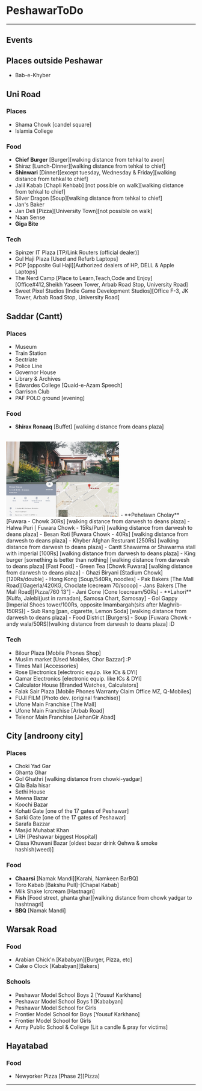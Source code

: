 # PeshawarToDo
-----------------------------------------------------------------------------------------------------------
## Events


## Places outside Peshawar
- Bab-e-Khyber


## Uni Road
### Places
- Shama Chowk [candel square] 
- Islamia College 

### Food
- **Chief Burger** [Burger][walking distance from tehkal to avon]
- Shiraz [Lunch-Dinner][walking distance from tehkal to chief]
- **Shinwari** [Dinner][except tuesday, Wednesday & Friday][walking distance from tehkal to chief]
- Jalil Kabab [Chapli Kehbab] [not possible on walk][walking distance from tehkal to chief]
- Silver Dragon [Soup][walking distance from tehkal to chief]
- Jan's Baker
- Jan Deli [Pizza][University Town][not possible on walk]
- Naan Sense
- **Giga Bite**

### Tech
- Spinzer IT Plaza [TP/Link Routers (official dealer)]
- Gul Haji Plaza [Used and Refurb Laptops]
- POP [opposite Gul Haji][Authorized dealers of HP, DELL & Apple Laptops]
- The Nerd Camp [Place to Learn,Teach,Code and Enjoy][Office#412,Sheikh Yaseen Tower, Arbab Road Stop, University Road]
- Sweet Pixel Studios [Indie Game Development Studios][Office F-3, JK Tower, Arbab Road Stop, University Road]

## Saddar (Cantt)
### Places
- Museum
- Train Station
- Sectriate
- Police Line
- Governor House
- Library & Archives
- Edwardes College [Quaid-e-Azam Speech]
- Garrison Club 
- PAF POLO ground [evening]

### Food
- **Shirax Ronaaq** [Buffet] [walking distance from deans plaza]
<br>
<img src="https://github.com/Sprinkle7/PeshawarToDo/blob/master/1.jpg" data-canonical-src="https://github.com/Sprinkle7/PeshawarToDo/blob/master/1.jpg" width="300" height="200" />
- **Pehelawn Cholay** [Fuwara - Chowk 30Rs] [walking distance from darwesh to deans plaza]
- Halwa Puri [ Fuwara Chowk - 15Rs/Puri] [walking distance from darwesh to deans plaza]
- Besan Roti [Fuwara Chowk - 40Rs] [walking distance from darwesh to deans plaza]
- Khyber Afghan Resturant [250Rs] [walking distance from darwesh to deans plaza]
- Cantt Shawarma or Shawarma stall with imperial [100Rs] [walking distance from darwesh to deans plaza]
- King burger [something is better than nothing] [walking distance from darwesh to deans plaza] [Fast Food]
- Green Tea [Chowk Fuwara] [walking distance from darwesh to deans plaza]
- Ghazi Biryani [Stadium Chowk][120Rs/double]
- Hong Kong [Soup/540Rs, noodles]
- Pak Bakers [The Mall Road][Gagerla/420KG, Choclate Icecream 70/scoop]
- Jans Bakers [The Mall Road][Pizza/760 13"]
- Jani Cone [Cone Icecream/50Rs]
- **Lahori** [Kulfa, Jalebi(just in ramadan), Samosa Chart, Samosay]
- Gol Gappy [Imperial Shoes tower/100Rs, opposite Imambargah(sits after Maghrib- 150RS)]
- Sub Rang [pan, cigarette, Lemon Soda] [walking distance from darwesh to deans plaza]
- Food District [Burgers]
- Soup [Fuwara Chowk - andy wala/50RS][walking distance from darwesh to deans plaza] :D

### Tech
- Bilour Plaza [Mobile Phones Shop]
- Muslim market [Used Mobiles, Chor Bazzar] :P
- Times Mall [Accessories]
- Rose Electronics [electronic equip. like ICs & DYI]
- Qamar Electronics [electronic equip. like ICs & DYI]
- Calculator House [Branded Watches, Calculators]
- Falak Sair Plaza [Mobile Phones Warranty Claim Office MZ, Q-Mobiles]
- FUJI FILM [Photo dev. (original franchise)]
- Ufone Main Franchise [The Mall]
- Ufone Main Franchise [Arbab Road]
- Telenor Main Franchise [JehanGir Abad]

## City [androony city]
### Places
- Choki Yad Gar
- Ghanta Ghar
- Gol Ghathri [walking distance from chowki-yadgar]
- Qila Bala hisar
- Sethi House
- Meena Bazar
- Koochi Bazar
- Kohati Gate [one of the 17 gates of Peshawar]
- Sarki Gate [one of the 17 gates of Peshawar]
- Sarafa Bazzar
- Masjid Muhabat Khan
- LRH [Peshawar biggest Hospital]
- Qissa Khuwani Bazar [oldest bazar drink Qehwa & smoke hashish(weed)]

### Food
- **Chaarsi** [Namak Mandi][Karahi, Namkeen BarBQ]
- Toro Kabab [Bakshu Pull]-[Chapal Kabab]
- Milk Shake Icrcream [Hastnagri]
- **Fish** [Food street, ghanta ghar][walking distance from chowk yadgar to hashtnagri]
- **BBQ** [Namak Mandi]


## Warsak Road

### Food
- Arabian Chick'n [Kababyan][Burger, Pizza, etc]
- Cake o Clock [Kababyan][Bakers]


### Schools
- Peshawar Model School Boys 2 [Yousuf Karkhano]
- Peshawar Model School Boys 1 [Kababyan]
- Peshawar Model School for Girls
- Frontier Model School for Boys [Yousuf Karkhano]
- Frontier Model School for Girls
- Army Public School & College [Lit a candle & pray for victims]

## Hayatabad

### Food
- Newyorker Pizza [Phase 2][Pizza]


--------------------------------------------------------------------------------------------------
